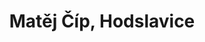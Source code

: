 ---
id: 5c38ef58-7347-44ec-b634-b534b3883d02
title: "Matěj Číp, Hodslavice"
price: 44000
year: 2018
description: "Další mimořádný dar poskytl Nadační fond Kousek po kousku nadanému studentu Matěji Čípovi jako příspěvek na podporu studia vysoké školy ve hře na cimbál v USA. Příspěvek mu pomůže zaplatit náklady na školné."
kouskovani: false
locationName: undefined
position:
  lng: 18.0240606989253
  lat: 49.53821952186404
---